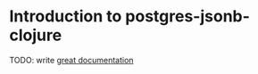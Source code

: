 # Introduction to postgres-jsonb-clojure

TODO: write [great documentation](http://jacobian.org/writing/what-to-write/)
